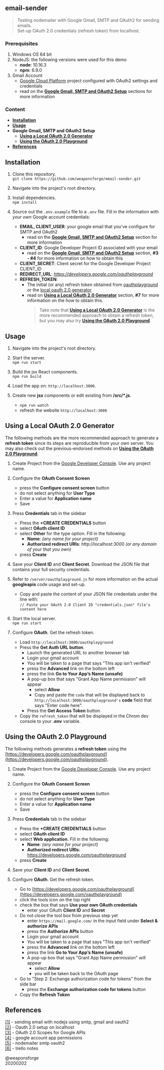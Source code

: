 ## email-sender

> Testing nodemailer with Google Gmail, SMTP and OAuth2 for sending emails.  
> Set-up OAuth 2.0 credentials (refresh token) from localhost.

### Prerequisites

1. Windows OS 64 bit
2. NodeJS: the following versions were used for this demo
	- **node**: 10.16.3
	- **npm**: 6.9.0
3. Gmail Account
	- [Google Cloud Platform](https://console.cloud.google.com/) project configured with OAuth2 settings and credentials
	- read on the [**Google Gmail, SMTP and OAuth2 Setup**](#using-a-local-oauth-20-generator) sections for more information

### Content

- [**Installation**](#installation)
- [**Usage**](#usage)
- **Google Gmail, SMTP and OAuth2 Setup**
	- [**Using a Local OAuth 2.0 Generator**](#using-a-local-oauth-20-generator)
	- [**Using the OAuth 2.0 Playground**](#using-the-oauth-20-playground)
- [**References**](#references)


## Installation

1. Clone this repository.  
`git clone https://github.com/weaponsforge/email-sender.git`

2. Navigate into the project's root directory.

3. Install dependencies.  
`npm install`

4. Source out the `.env.example` file to a `.env` file. Fill in the information with *your own* Google account credentials:
	- **EMAIL, CLIENT_USER**: your google email that you've configure for SMTP and OAuth2
		- read on the [**Google Gmail, SMTP and OAuth2 Setup**](#google-gmail-smtp-and-oauth2-setup) section for more information
	- **CLIENT_ID**: Google Developer Project ID associated with your email
		- read on the [**Google Gmail, SMTP and OAuth2 Setup**](#google-gmail-smtp-and-oauth2-setup) section, **#3 - #4** for more information on how to obtain this
	- **CLIENT_SECRET**: Client secret for the Google Developer Project CLIENT\_ID
	- **REDIRECT_URL**: *https://developers.google.com/oauthplayground*
	- **REFRESH_TOKEN**:
		- The initial (or any) refresh token obtained from [oauthplayground](https://developers.google.com/oauthplayground) or the [local oauth 2.0 generator](#using-a-local-oauth-20-generator)
		- read on [**Using a Local OAuth 2.0 Generator**](#using-a-local-oauth-20-generator) section, **#7** for more information on the how to obtain this. 
			> Take note that  [**Using a Local OAuth 2.0 Generator**](#using-a-local-oauth-20-generator) is the more recommended approach to obtain a refresh token, but you may also try [**Using the OAuth 2.0 Playground**](#using-the-oauth-20-playground).


## Usage

1. Navigate into the project's root directory.

2. Start the server.  
`npm run start`

2. Build the jsx React components.  
`npm run build`

3. Load the app on: `http://localhost:3000`.

4. Create new **jsx** components or edit existing from **/src/\*.js**.  
   - `npm run watch`
   - refresh the website `http://localhost:3000`



## Using a Local OAuth 2.0 Generator

The following methods are the more recommended approach to generate a **refresh token** since its steps are reproducible from your own server. You may also check out the previous-endorsed methods on [**Using the OAuth 2.0 Playground**](#using-the-oauth-20-playground).

1. Create Project from the [Google Developer Console](https://console.cloud.google.com/). Use any project name.

2. Configure the **OAuth Consent Screen**
   - press the **Configure consent screen** button
   - do not select anything for **User Type**
   - Enter a value for **Application name**
   - Save

3. Press **Credentials** tab in the sidebar
   - Press the **+CREATE CREDENTIALS** button
   - select **OAuth client ID**
   - select **Other** for the type option. Fill in the following:
      - **Name**: *(any name for your project)*
      - **Authorized redirect URIs**: http://localhost:3000 *(or any domain of your that you own)*
   - press **Create**

4. Save your **Client ID** and **Client Secret**. Download the JSON file that contains your full security credentials.

5. Refer to `/server/oauthplayground.js` for more information on the actual **googleapis** code usage and set-up.
	- Copy and paste the content of your JSON file credentials under the line with:  
`// Paste your OAuth 2.0 Client ID "credentials.json" file's content here`

6. Start the local server.  
`npm run start`

7. Configure **OAuth**. Get the refresh token.
	- Load `http://localhost:3000/oauthplayground`
	- Press the **Get Auth URL button**.
		- Launch the generated URL to another browser tab
		- Login your gmail account
		- You will be taken to a page that says "This app isn't verified"
		- press the **Advanced** link on the bottom left
      - press the link **Go to Your App’s Name (unsafe)**
      - A pop-up box that says "Grant App Name permission" will appear
         - select **Allow**
         - Copy and paste the `code` that will be displayed back to `http://localhost:3000/oauthplayground's` **code** field that says "Enter code here".
       - Press the 	**Get Access Token** button.
     - Copy the `refresh_token` that will be displayed in the Chrom dev console to your **.env** variable.



## Using the OAuth 2.0 Playground

The following methods generates a **refresh token** using the [https://developers.google.com/oauthplayground](https://developers.google.com/oauthplayground).

1. Create Project from the [Google Developer Console](https://console.cloud.google.com/). Use any project name.

2. Configure the **OAuth Consent Screen**
   - press the **Configure consent screen** button
   - do not select anything for **User Type**
   - Enter a value for **Application name**
   - Save

3. Press **Credentials** tab in the sidebar
   - Press the **+CREATE CREDENTIALS** button
   - select **OAuth client ID**
   - select **Web application**. Fill in the following:
      - **Name**: *(any name for your project)*
      - **Authorized redirect URIs**: https://developers.google.com/oauthplayground
   - press **Create**

4. Save your **Client ID** and **Client Secret**.

5. Configure **OAuth**. Get the refresh token.
   - Go to [https://developers.google.com/oauthplayground](https://developers.google.com/oauthplayground)
   - click the tools icon on the top right
   - check the box that says **Use your own OAuth credentials**
      - enter your OAuth **Client ID** and **Secret**
   - Do not close the tool box from previous step yet
      - enter `https://mail.google.com/` in the input field under **Select & authorize APIs**
      - press the **Authorize APIs** button
      - Login your gmail account
      - You will be taken to a page that says "This app isn't verified"
      - press the **Advanced** link on the bottom left
      - press the link **Go to Your App’s Name (unsafe)**
      - A pop-up box that says "Grant App Name permission" will appear
         - select **Allow**
         - you will be taken back to the OAuth page
    - Go to "Step 2: Exchange authorization code for tokens" from the side bar
       - press the **Exchange authorization code for tokens** button
    - Copy the **Refresh Token**


## References

[[1]](https://medium.com/@nickroach_50526/sending-emails-with-node-js-using-smtp-gmail-and-oauth2-316fe9c790a1) - sending email with nodejs using smtp, gmail and oauth2  
[[2]](https://designdigitalsolutions.com/sending-mail-via-nodemailer-using-your-gmail-with-oauth2/) - Oauth 2.0 setup on localhost   
[[3]](https://developers.google.com/identity/protocols/googlescopes) - OAuth 2.0 Scopes for Google APIs  
[[4]](https://myaccount.google.com/permissions) - google account app permissions   
[[5]](https://nodemailer.com/smtp/oauth2/) - nodemailer smtp oauth2  
[[6]](https://trello.com/c/bClKZYX9) - trello notes

@weaponsforge  
20200202
